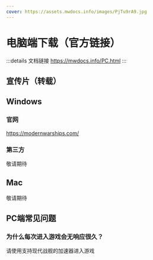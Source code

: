 ```yaml
---
cover: https://assets.mwdocs.info/images/PjTu9rA9.jpg
---
```


# 电脑端下载（官方链接）
:::details 文档链接
https://mwdocs.info/PC.html
:::

## 宣传片（转载）

<BiliBili bvid="BV1vH4y1d7oJ" />

## Windows

### 官网

https://modernwarships.com/

### 第三方

敬请期待

## Mac

敬请期待

## PC端常见问题

### 为什么每次进入游戏会无响应很久？

请使用支持现代战舰的加速器进入游戏